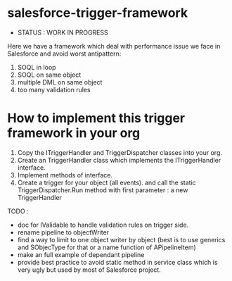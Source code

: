 # salesforce-trigger-framework

* STATUS : WORK IN PROGRESS

<p>Here we have a framework which deal with performance issue we face in Salesforce and avoid worst antipattern:
<ol>
<li>SOQL in loop</li>
<li>SOQL on same object</li>
<li>multiple DML on same object</li>
<li>too many validation rules</li>
</ol>
</p>
<h1>How to implement this trigger framework in your org</h1>
<ol>
	<li>Copy the ITriggerHandler and TriggerDispatcher classes into your org.</li>
	<li>Create an <MyObject>TriggerHandler class which implements the ITriggerHandler interface.</li>
	<li>Implement methods of interface.</li>
	<li>Create a trigger for your object (all events). and call the static TriggerDispatcher.Run method with first parameter : a new TriggerHandler</li>
</ol>

TODO : 
* doc for IValidable to handle validation rules on trigger side.
* rename pipeline to objectWriter
* find a way to limit to one object writer by object (best is to use generics and SObjecType for that or a name function of APipelineItem)
* make an full example of dependant pipeline
* provide best practice to avoid static method in service class which is very ugly but used by most of Salesforce project.
